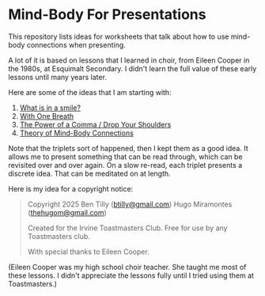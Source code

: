 # Mind-Body For Presentations

This repository lists ideas for worksheets that talk about how to use
mind-body connections when presenting.

A lot of it is based on lessons that I learned in choir, from Eileen Cooper
in the 1980s, at Esquimalt Secondary. I didn't learn the full value of these
early lessons until many years later.

Here are some of the ideas that I am starting with:

1. [What is in a smile?](./smiling.md)
2. [With One Breath](./breath.md)
3. [The Power of a Comma / Drop Your Shoulders](./comma-drop.md)
5. [Theory of Mind-Body Connections](./theory.md)

Note that the triplets sort of happened, then I kept them as a good idea.
It allows me to present something that can be read through, which can be
revisited over and over again. On a slow re-read, each triplet presents a
discrete idea. That can be meditated on at length.

Here is my idea for a copyright notice:

> Copyright 2025
> Ben Tilly (btilly@gmail.com)
> Hugo Miramontes (thehugom@gmail.com)
>
> Created for the Irvine Toastmasters Club.
> Free for use by any Toastmasters club.
>
> With special thanks to Eileen Cooper.

(Eileen Cooper was my high school choir teacher. She taught me most of
these lessons. I didn't appreciate the lessons fully until I tried using
them at Toastmasters.)
